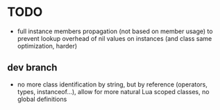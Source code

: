# TODO

* full instance members propagation (not based on member usage) to prevent lookup overhead of nil values on instances (and class same optimization, harder)

## dev branch

* no more class identification by string, but by reference (operators, types, instanceof...), allow for more natural Lua scoped classes, no global definitions
